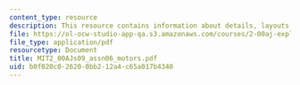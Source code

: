 ```yaml
---
content_type: resource
description: This resource contains information about details, layouts and technical.
file: https://ol-ocw-studio-app-qa.s3.amazonaws.com/courses/2-00aj-exploring-sea-space-earth-fundamentals-of-engineering-design-spring-2009/b0f020c026200bb212a4c65a017b4340_MIT2_00AJs09_assn06_motors.pdf
file_type: application/pdf
resourcetype: Document
title: MIT2_00AJs09_assn06_motors.pdf
uid: b0f020c0-2620-0bb2-12a4-c65a017b4340
---
```

